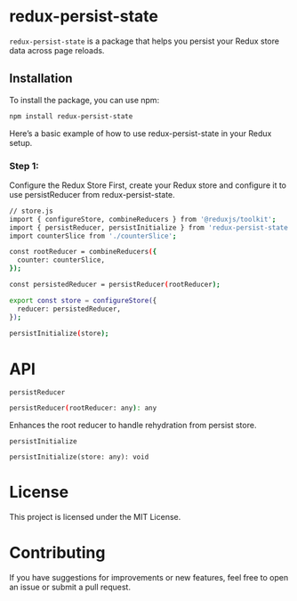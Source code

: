 # redux-persist-state

`redux-persist-state` is a package that helps you persist your Redux store data across page reloads.

## Installation

To install the package, you can use npm:

```sh
npm install redux-persist-state
```

Here’s a basic example of how to use redux-persist-state in your Redux setup.

### Step 1:

Configure the Redux Store
First, create your Redux store and configure it to use persistReducer from redux-persist-state.

```sh
// store.js
import { configureStore, combineReducers } from '@reduxjs/toolkit';
import { persistReducer, persistInitialize } from 'redux-persist-state';
import counterSlice from './counterSlice';

const rootReducer = combineReducers({
  counter: counterSlice,
});

const persistedReducer = persistReducer(rootReducer);

export const store = configureStore({
  reducer: persistedReducer,
});

persistInitialize(store);

```

# API
`persistReducer`
```sh
persistReducer(rootReducer: any): any
```
Enhances the root reducer to handle rehydration from persist store.

`persistInitialize`
```
persistInitialize(store: any): void
```

# License
This project is licensed under the MIT License.

# Contributing
If you have suggestions for improvements or new features, feel free to open an issue or submit a pull request.
